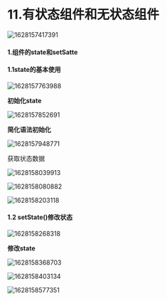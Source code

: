 # 11.有状态组件和无状态组件

![1628157417391](../../../.vuepress/public/images/1628157417391.png)







#### 1.组件的state和setSatte



#### 1.1state的基本使用

![1628157763988](../../../.vuepress/public/images/1628157763988.png)



**初始化state**

![1628157852691](../../../.vuepress/public/images/1628157852691.png)



**简化语法初始化**

![1628157948771](../../../.vuepress/public/images/1628157948771.png)





获取状态数据

![1628158039913](../../../.vuepress/public/images/1628158039913.png)

![1628158080882](../../../.vuepress/public/images/1628158080882.png)



![1628158203118](../../../.vuepress/public/images/1628158203118.png)







#### 1.2 setState()修改状态

![1628158268318](../../../.vuepress/public/images/1628158268318.png)



**修改state**

![1628158368703](../../../.vuepress/public/images/1628158368703.png)



![1628158403134](../../../.vuepress/public/images/1628158403134.png)





![1628158577351](../../../.vuepress/public/images/1628158577351.png)